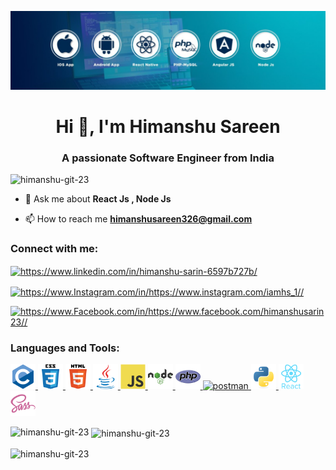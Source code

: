 ![logo](https://github.com/Himanshu-git-23/Android/blob/main/1672207750762.jpg)
<h1 align="center">Hi 👋, I'm Himanshu Sareen</h1>
<h3 align="center">A passionate Software Engineer from India</h3>

<p align="left"> <img src="https://komarev.com/ghpvc/?username=himanshu-git-23&label=Profile%20views&color=0e75b6&style=flat" alt="himanshu-git-23" /> </p>

- 💬 Ask me about **React Js , Node Js**

- 📫 How to reach me **himanshusareen326@gmail.com**

<h3 align="left">Connect with me:</h3>
<p align="left">
<a href="https://linkedin.com/in/https://https://www.linkedin.com/in/himanshu-sarin-6597b727b//" target="blank"><img align="center" src="https://raw.githubusercontent.com/rahuldkjain/github-profile-readme-generator/master/src/images/icons/Social/linked-in-alt.svg" alt="https://www.linkedin.com/in/himanshu-sarin-6597b727b/" height="30" width="40" /></a>
  
<a href="https://Instagram.com/in/https://www.Instagram.com/in/https://www.instagram.com/iamhs_1//" target="blank"><img align="center" src="https://raw.githubusercontent.com/rahuldkjain/github-profile-readme-generator/master/src/images/icons/Social/Instagram-alt.svg" alt="https://www.Instagram.com/in/https://www.instagram.com/iamhs_1//" height="30" width="40" /></a>
  
<a href="https://Facebook.com/in/https://www.Facebook.com/in/https://www.facebook.com/himanshusarin23///" target="blank"><img align="center" src="https://raw.githubusercontent.com/rahuldkjain/github-profile-readme-generator/master/src/images/icons/Social/Facebook-alt.svg" alt="https://www.Facebook.com/in/https://www.facebook.com/himanshusarin23//" height="30" width="40" /></a>
</p>

<h3 align="left">Languages and Tools:</h3>
<p align="left"> <a href="https://www.cprogramming.com/" target="_blank" rel="noreferrer"> <img src="https://raw.githubusercontent.com/devicons/devicon/master/icons/c/c-original.svg" alt="c" width="40" height="40"/> </a> <a href="https://www.w3schools.com/css/" target="_blank" rel="noreferrer"> <img src="https://raw.githubusercontent.com/devicons/devicon/master/icons/css3/css3-original-wordmark.svg" alt="css3" width="40" height="40"/> </a> <a href="https://www.w3.org/html/" target="_blank" rel="noreferrer"> <img src="https://raw.githubusercontent.com/devicons/devicon/master/icons/html5/html5-original-wordmark.svg" alt="html5" width="40" height="40"/> </a> <a href="https://www.java.com" target="_blank" rel="noreferrer"> <img src="https://raw.githubusercontent.com/devicons/devicon/master/icons/java/java-original.svg" alt="java" width="40" height="40"/> </a> <a href="https://developer.mozilla.org/en-US/docs/Web/JavaScript" target="_blank" rel="noreferrer"> <img src="https://raw.githubusercontent.com/devicons/devicon/master/icons/javascript/javascript-original.svg" alt="javascript" width="40" height="40"/> </a> <a href="https://nodejs.org" target="_blank" rel="noreferrer"> <img src="https://raw.githubusercontent.com/devicons/devicon/master/icons/nodejs/nodejs-original-wordmark.svg" alt="nodejs" width="40" height="40"/> </a> <a href="https://www.php.net" target="_blank" rel="noreferrer"> <img src="https://raw.githubusercontent.com/devicons/devicon/master/icons/php/php-original.svg" alt="php" width="40" height="40"/> </a> <a href="https://postman.com" target="_blank" rel="noreferrer"> <img src="https://www.vectorlogo.zone/logos/getpostman/getpostman-icon.svg" alt="postman" width="40" height="40"/> </a> <a href="https://www.python.org" target="_blank" rel="noreferrer"> <img src="https://raw.githubusercontent.com/devicons/devicon/master/icons/python/python-original.svg" alt="python" width="40" height="40"/> </a> <a href="https://reactjs.org/" target="_blank" rel="noreferrer"> <img src="https://raw.githubusercontent.com/devicons/devicon/master/icons/react/react-original-wordmark.svg" alt="react" width="40" height="40"/> </a> <a href="https://sass-lang.com" target="_blank" rel="noreferrer"> <img src="https://raw.githubusercontent.com/devicons/devicon/master/icons/sass/sass-original.svg" alt="sass" width="40" height="40"/> </a> </p>

<p><img align="left" src="https://github-readme-stats.vercel.app/api/top-langs?username=himanshu-git-23&show_icons=true&locale=en&layout=compact" alt="himanshu-git-23" /></p>

<p>&nbsp;<img align="center" src="https://github-readme-stats.vercel.app/api?username=himanshu-git-23&show_icons=true&locale=en" alt="himanshu-git-23" /></p>

<p><img align="center" src="https://github-readme-streak-stats.herokuapp.com/?user=himanshu-git-23&" alt="himanshu-git-23" /></p>
